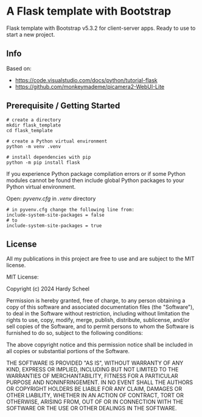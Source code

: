 # A Flask template with Bootstrap
 Flask template with Bootstrap v5.3.2 for client-server apps. Ready to use to start a new project.

## Info
Based on:
- https://code.visualstudio.com/docs/python/tutorial-flask
- https://github.com/monkeymademe/picamera2-WebUI-Lite

## Prerequisite / Getting Started

```shell
# create a directory
mkdir flask_template
cd flask_template

# create a Python virtual environment
python -m venv .venv

# install dependencies with pip
python -m pip install flask
```

If you experience Python package compilation errors or if some Python modules cannot be found then include global Python packages to your Python virtual environment.

Open: *pyvenv.cfg* in *.venv* directory

```shell
# in pyvenv.cfg change the following line from:
include-system-site-packages = false
# to
include-system-site-packages = true
```
## License
All my publications in this project are free to use and are subject to the MIT license.

MIT License:

Copyright (c) 2024 Hardy Scheel

Permission is hereby granted, free of charge, to any person obtaining a copy
of this software and associated documentation files (the "Software"), to deal
in the Software without restriction, including without limitation the rights
to use, copy, modify, merge, publish, distribute, sublicense, and/or sell
copies of the Software, and to permit persons to whom the Software is
furnished to do so, subject to the following conditions:

The above copyright notice and this permission notice shall be included in all
copies or substantial portions of the Software.

THE SOFTWARE IS PROVIDED "AS IS", WITHOUT WARRANTY OF ANY KIND, EXPRESS OR
IMPLIED, INCLUDING BUT NOT LIMITED TO THE WARRANTIES OF MERCHANTABILITY,
FITNESS FOR A PARTICULAR PURPOSE AND NONINFRINGEMENT. IN NO EVENT SHALL THE
AUTHORS OR COPYRIGHT HOLDERS BE LIABLE FOR ANY CLAIM, DAMAGES OR OTHER
LIABILITY, WHETHER IN AN ACTION OF CONTRACT, TORT OR OTHERWISE, ARISING FROM,
OUT OF OR IN CONNECTION WITH THE SOFTWARE OR THE USE OR OTHER DEALINGS IN THE
SOFTWARE.